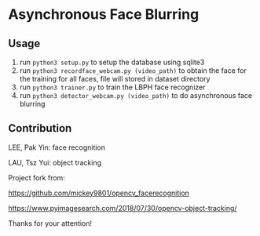 # Asynchronous Face Blurring





## Usage

1. run `python3 setup.py` to setup the database using sqlite3
2. run `python3 recordface_webcam.py (video_path)` to obtain the face for the training for all faces, file will stored in dataset directory
3. run `python3 trainer.py` to train the LBPH face recognizer
4. run `python3 detector_webcam.py (video_path)` to do asynchronous face blurring





## Contribution

LEE, Pak Yin: face recognition

LAU, Tsz Yui: object tracking

Project fork from:

https://github.com/mickey9801/opencv_facerecognition

https://www.pyimagesearch.com/2018/07/30/opencv-object-tracking/





Thanks for your attention!
